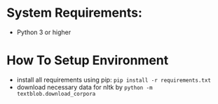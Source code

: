 # System Requirements:

* Python 3 or higher

# How To Setup Environment

* install all requirements using pip:
``pip install -r requirements.txt``
* download necessary data for nltk by 
``python -m textblob.download_corpora``
